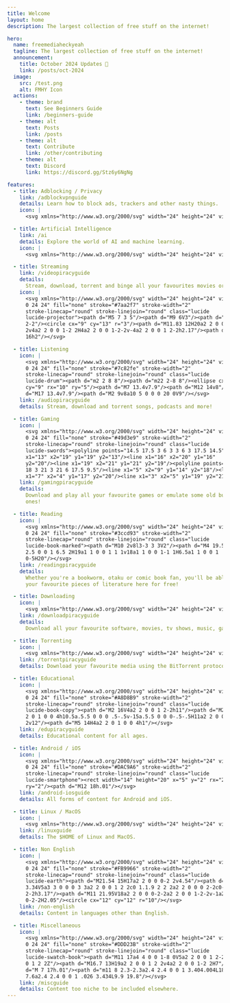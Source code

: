 ```yaml
---
title: Welcome
layout: home
description: The largest collection of free stuff on the internet!

hero:
  name: freemediaheckyeah
  tagline: The largest collection of free stuff on the internet!
  announcement:
    title: October 2024 Updates 🎃
    link: /posts/oct-2024
  image:
    src: /test.png
    alt: FMHY Icon
  actions:
    - theme: brand
      text: See Beginners Guide
      link: /beginners-guide
    - theme: alt
      text: Posts
      link: /posts
    - theme: alt
      text: Contribute
      link: /other/contributing
    - theme: alt
      text: Discord
      link: https://discord.gg/Stz6y6NgNg

features:
  - title: Adblocking / Privacy
    link: /adblockvpnguide
    details: Learn how to block ads, trackers and other nasty things.
    icon: |
      <svg xmlns="http://www.w3.org/2000/svg" width="24" height="24" viewBox="0 0 24 24" fill="none" stroke="#D05A6E" stroke-width="2" stroke-linecap="round" stroke-linejoin="round" class="lucide lucide-shield-ellipsis"><path d="M20 13c0 5-3.5 7.5-7.66 8.95a1 1 0 0 1-.67-.01C7.5 20.5 4 18 4 13V6a1 1 0 0 1 1-1c2 0 4.5-1.2 6.24-2.72a1.17 1.17 0 0 1 1.52 0C14.51 3.81 17 5 19 5a1 1 0 0 1 1 1z"/><path d="M8 12h.01"/><path d="M12 12h.01"/><path d="M16 12h.01"/></svg>

  - title: Artificial Intelligence
    link: /ai
    details: Explore the world of AI and machine learning.
    icon: |
      <svg xmlns="http://www.w3.org/2000/svg" width="24" height="24" viewBox="0 0 24 24" fill="none" stroke="#91989F" stroke-width="2" stroke-linecap="round" stroke-linejoin="round" class="lucide lucide-bot"><path d="M12 8V4H8"/><rect width="16" height="12" x="4" y="8" rx="2"/><path d="M2 14h2"/><path d="M20 14h2"/><path d="M15 13v2"/><path d="M9 13v2"/></svg>

  - title: Streaming
    link: /videopiracyguide
    details:
      Stream, download, torrent and binge all your favourites movies or shows!
    icon: |
      <svg xmlns="http://www.w3.org/2000/svg" width="24" height="24" viewBox="0
      0 24 24" fill="none" stroke="#7aa2f7" stroke-width="2"
      stroke-linecap="round" stroke-linejoin="round" class="lucide
      lucide-projector"><path d="M5 7 3 5"/><path d="M9 6V3"/><path d="m13 7
      2-2"/><circle cx="9" cy="13" r="3"/><path d="M11.83 12H20a2 2 0 0 1 2
      2v4a2 2 0 0 1-2 2H4a2 2 0 0 1-2-2v-4a2 2 0 0 1 2-2h2.17"/><path d="M16
      16h2"/></svg>

  - title: Listening
    icon: |
      <svg xmlns="http://www.w3.org/2000/svg" width="24" height="24" viewBox="0
      0 24 24" fill="none" stroke="#7c82fe" stroke-width="2"
      stroke-linecap="round" stroke-linejoin="round" class="lucide
      lucide-drum"><path d="m2 2 8 8"/><path d="m22 2-8 8"/><ellipse cx="12"
      cy="9" rx="10" ry="5"/><path d="M7 13.4v7.9"/><path d="M12 14v8"/><path
      d="M17 13.4v7.9"/><path d="M2 9v8a10 5 0 0 0 20 0V9"/></svg>
    link: /audiopiracyguide
    details: Stream, download and torrent songs, podcasts and more!

  - title: Gaming
    icon: |
      <svg xmlns="http://www.w3.org/2000/svg" width="24" height="24" viewBox="0
      0 24 24" fill="none" stroke="#49d3e9" stroke-width="2"
      stroke-linecap="round" stroke-linejoin="round" class="lucide
      lucide-swords"><polyline points="14.5 17.5 3 6 3 3 6 3 17.5 14.5"/><line
      x1="13" x2="19" y1="19" y2="13"/><line x1="16" x2="20" y1="16"
      y2="20"/><line x1="19" x2="21" y1="21" y2="19"/><polyline points="14.5 6.5
      18 3 21 3 21 6 17.5 9.5"/><line x1="5" x2="9" y1="14" y2="18"/><line
      x1="7" x2="4" y1="17" y2="20"/><line x1="3" x2="5" y1="19" y2="21"/></svg>
    link: /gamingpiracyguide
    details:
      Download and play all your favourite games or emulate some old but gold
      ones!

  - title: Reading
    icon: |
      <svg xmlns="http://www.w3.org/2000/svg" width="24" height="24" viewBox="0
      0 24 24" fill="none" stroke="#3ccd93" stroke-width="2"
      stroke-linecap="round" stroke-linejoin="round" class="lucide
      lucide-book-marked"><path d="M10 2v8l3-3 3 3V2"/><path d="M4 19.5v-15A2.5
      2.5 0 0 1 6.5 2H19a1 1 0 0 1 1 1v18a1 1 0 0 1-1 1H6.5a1 1 0 0 1
      0-5H20"/></svg>
    link: /readingpiracyguide
    details:
      Whether you're a bookworm, otaku or comic book fan, you'll be able to find
      your favourite pieces of literature here for free!

  - title: Downloading
    icon: |
      <svg xmlns="http://www.w3.org/2000/svg" width="24" height="24" viewBox="0 0 24 24" fill="none" stroke="#BEC23F" stroke-width="2" stroke-linecap="round" stroke-linejoin="round" class="lucide lucide-folder-down"><path d="M20 20a2 2 0 0 0 2-2V8a2 2 0 0 0-2-2h-7.9a2 2 0 0 1-1.69-.9L9.6 3.9A2 2 0 0 0 7.93 3H4a2 2 0 0 0-2 2v13a2 2 0 0 0 2 2Z"/><path d="M12 10v6"/><path d="m15 13-3 3-3-3"/></svg>
    link: /downloadpiracyguide
    details:
      Download all your favourite software, movies, tv shows, music, games and more!

  - title: Torrenting
    icon: |
      <svg xmlns="http://www.w3.org/2000/svg" width="24" height="24" viewBox="0 0 24 24" fill="none" stroke="#8A6BBE" stroke-width="2" stroke-linecap="round" stroke-linejoin="round" class="lucide lucide-waypoints"><circle cx="12" cy="4.5" r="2.5"/><path d="m10.2 6.3-3.9 3.9"/><circle cx="4.5" cy="12" r="2.5"/><path d="M7 12h10"/><circle cx="19.5" cy="12" r="2.5"/><path d="m13.8 17.7 3.9-3.9"/><circle cx="12" cy="19.5" r="2.5"/></svg>
    link: /torrentpiracyguide
    details: Download your favourite media using the BitTorrent protocol.

  - title: Educational
    icon: |
      <svg xmlns="http://www.w3.org/2000/svg" width="24" height="24" viewBox="0
      0 24 24" fill="none" stroke="#A8D8B9" stroke-width="2"
      stroke-linecap="round" stroke-linejoin="round" class="lucide
      lucide-book-copy"><path d="M2 16V4a2 2 0 0 1 2-2h11"/><path d="M22 18H11a2
      2 0 1 0 0 4h10.5a.5.5 0 0 0 .5-.5v-15a.5.5 0 0 0-.5-.5H11a2 2 0 0 0-2
      2v12"/><path d="M5 14H4a2 2 0 1 0 0 4h1"/></svg>
    link: /edupiracyguide
    details: Educational content for all ages.

  - title: Android / iOS
    icon: |
      <svg xmlns="http://www.w3.org/2000/svg" width="24" height="24" viewBox="0
      0 24 24" fill="none" stroke="#DAC9A6" stroke-width="2"
      stroke-linecap="round" stroke-linejoin="round" class="lucide
      lucide-smartphone"><rect width="14" height="20" x="5" y="2" rx="2"
      ry="2"/><path d="M12 18h.01"/></svg>
    link: /android-iosguide
    details: All forms of content for Android and iOS.

  - title: Linux / MacOS
    icon: |
      <svg xmlns="http://www.w3.org/2000/svg" width="24" height="24" viewBox="0 0 24 24" fill="none" stroke="#f17c67" stroke-width="2" stroke-linecap="round" stroke-linejoin="round" class="lucide lucide-square-terminal"><path d="m7 11 2-2-2-2"/><path d="M11 13h4"/><rect width="18" height="18" x="3" y="3" rx="2" ry="2"/></svg>
    link: /linuxguide
    details: The $HOME of Linux and MacOS.

  - title: Non English
    icon: |
      <svg xmlns="http://www.w3.org/2000/svg" width="24" height="24" viewBox="0
      0 24 24" fill="none" stroke="#FB9966" stroke-width="2"
      stroke-linecap="round" stroke-linejoin="round" class="lucide
      lucide-earth"><path d="M21.54 15H17a2 2 0 0 0-2 2v4.54"/><path d="M7
      3.34V5a3 3 0 0 0 3 3a2 2 0 0 1 2 2c0 1.1.9 2 2 2a2 2 0 0 0 2-2c0-1.1.9-2
      2-2h3.17"/><path d="M11 21.95V18a2 2 0 0 0-2-2a2 2 0 0 1-2-2v-1a2 2 0 0
      0-2-2H2.05"/><circle cx="12" cy="12" r="10"/></svg>
    link: /non-english
    details: Content in languages other than English.

  - title: Miscellaneous
    icon: |
      <svg xmlns="http://www.w3.org/2000/svg" width="24" height="24" viewBox="0
      0 24 24" fill="none" stroke="#DDD23B" stroke-width="2"
      stroke-linecap="round" stroke-linejoin="round" class="lucide
      lucide-swatch-book"><path d="M11 17a4 4 0 0 1-8 0V5a2 2 0 0 1 2-2h4a2 2 0
      0 1 2 2Z"/><path d="M16.7 13H19a2 2 0 0 1 2 2v4a2 2 0 0 1-2 2H7"/><path
      d="M 7 17h.01"/><path d="m11 8 2.3-2.3a2.4 2.4 0 0 1 3.404.004L18.6
      7.6a2.4 2.4 0 0 1 .026 3.434L9.9 19.8"/></svg>
    link: /miscguide
    details: Content too niche to be included elsewhere.
---
```


<script setup>
import { onMounted } from 'vue'

onMounted(() => {
  var preferredKawaii
  try {
    preferredKawaii = localStorage.getItem('uwu')
  } catch (err) {}
  const urlParams = new URLSearchParams(window.location.search)
  const kawaii = urlParams.get('uwu')
  const setKawaii = () => {
    const images = document.querySelectorAll('.VPImage.image-src')
    images.forEach((img) => {
      img.src = '/logo-uwu.svg'
    })
  }
  const resetKawaii = () => {
    const images = document.querySelectorAll('.VPImage.image-src')
    images.forEach((img) => {
      img.src = '/test.png'
    })
  }
  if (kawaii === 'true') {
    try {
      localStorage.setItem('uwu', true)
    } catch (err) {}
    console.log('uwu mode enabled. Disable with "?uwu=false".');
    setKawaii()
  } else if (kawaii === 'false') {
    try {
      localStorage.removeItem('uwu', false)
    } catch (err) {}
    resetKawaii()
  } else if (preferredKawaii) {
    setKawaii()
  }

  let clickCount = 0;
  const heroImage = document.querySelector('.VPImage.image-src');
  
  const handleClick = () => {
    clickCount += 1;
    if (clickCount === 5) {
      const isKawaii = localStorage.getItem('uwu') === 'true';
      if (isKawaii) {
        localStorage.removeItem('uwu');
        resetKawaii();
        console.log('uwu mode disabled.');
      } else {
        localStorage.setItem('uwu', true);
        setKawaii();
        console.log('uwu mode enabled after 5 clicks.');
      }
      clickCount = 0;
    }
  };

  if (heroImage) {
    heroImage.addEventListener('click', handleClick);
  }
})
</script>
